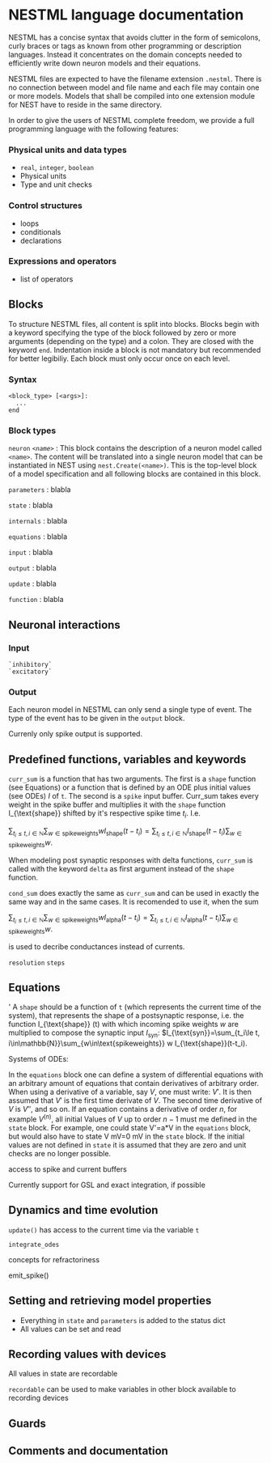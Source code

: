# NESTML language documentation

NESTML has a concise syntax that avoids clutter in the form of
semicolons, curly braces or tags as known from other programming or
description languages. Instead it concentrates on the domain concepts
needed to efficiently write down neuron models and their equations.

NESTML files are expected to have the filename extension
`.nestml`. There is no connection between model and file name and each
file may contain one or more models. Models that shall be compiled
into one extension module for NEST have to reside in the same
directory.

In order to give the users of NESTML complete freedom, we provide a
full programming language with the following features:

### Physical units and data types

*  `real`, `integer`, `boolean`
*  Physical units
*  Type and unit checks

### Control structures

* loops
* conditionals
* declarations

### Expressions and operators

* list of operators

## Blocks

To structure NESTML files, all content is split into blocks. Blocks
begin with a keyword specifying the type of the block followed by zero
or more arguments (depending on the type) and a colon. They are
closed with the keyword `end`. Indentation inside a block is not
mandatory but recommended for better legibiliy. Each block must only
occur once on each level.

### Syntax
```
<block_type> [<args>]:
  ...
end
```

### Block types

`neuron` *`<name>`*
: This block contains the description of a neuron model called
  `<name>`. The content will be translated into a single neuron model
  that can be instantiated in NEST using `nest.Create(<name>)`. This
  is the top-level block of a model specification and all following
  blocks are contained in this block.

`parameters`
: blabla

`state`
: blabla

`internals`
: blabla

`equations`
: blabla

`input`
: blabla

`output`
: blabla

`update`
: blabla

`function`
: blabla


## Neuronal interactions

### Input
    `inhibitory`
    `excitatory`

### Output

Each neuron model in NESTML can only send a single type of event. The
type of the event has to be given in the `output` block.

Currenly only spike output is supported.


## Predefined functions, variables and keywords

 `curr_sum` is a function that has two arguments. The first is a `shape` function (see Equations) or a function that is defined by an ODE plus initial values (see ODEs) $I$ of `t`. The second is a `spike` input buffer. Curr_sum takes every weight in the spike buffer and multiplies it with the `shape` function I_{\text{shape}} shifted by it's respective spike time $t_i$. I.e.

$\sum_{t_i\le t, i\in\mathbb{N}}\sum_{w\in\text{spikeweights}} w I_{\text{shape}}(t-t_i)=\sum_{t_i\le t, i\in\mathbb{N}} I_{\text{shape}}(t-t_i)\sum_{w\in\text{spikeweights}} w$.
 
When modeling post synaptic responses with delta functions, `curr_sum` is called with the keyword  `delta` as first argument instead of the `shape` function.

 `cond_sum` does exactly the same as `curr_sum` and can be used in exactly the same way and in the same cases. It is recomended to use it, when the sum 

$\sum_{t_i\le t, i\in\mathbb{N}}\sum_{w\in\text{spikeweights}} w I_{\text{alpha}}(t-t_i)=\sum_{t_i\le t, i\in\mathbb{N}} I_{\text{alpha}}(t-t_i)\sum_{w\in\text{spikeweights}} w$.

is used to decribe conductances instead of currents.


 `resolution`
 `steps`

## Equations
'
A `shape` should be a function of  `t` (which represents the current time of the system), that represents the shape of a postsynaptic response, i.e. the function I_{\text{shape}} (t) with which incoming spike weights $w$ are multiplied to compose the synaptic input $I_{\text{syn}}$: $I_{\text{syn}}=\sum_{t_i\le t, i\in\mathbb{N}}\sum_{w\in\text{spikeweights}} w I_{\text{shape}}(t-t_i).


Systems of ODEs:

In the `equations` block one can define a system of differential equations with an arbitrary amount of equations that contain derivatives of arbitrary order. 
When using a derivative of a variable, say $V$, one must write: $V'$. It is then assumed that $V'$ is the first time derivate of $V$. The second time derivative of $V$ is $V''$, and so on. 
If an equation contains a derivative of order $n$, for example $V^{(n)}$, all initial Values of $V$ up to order $n-1$ must me defined in the `state` block. For example, one could state
V'=a*V
in the `equations` block, but would also have to state
V mV=0 mV
in the `state` block. If the initial values are not defined in  `state` it is assumed that they are zero and unit checks are no longer possible.

  access to spike and current buffers


  Currently support for GSL and exact integration, if possible



## Dynamics and time evolution

   `update()` has access to the current time via the variable `t`

   `integrate_odes`

   concepts for refractoriness

   emit_spike()


## Setting and retrieving model properties

  * Everything in `state` and `parameters` is added to the status dict
  * All values can be set and read


## Recording values with devices

  All values in state are recordable

  `recordable` can be used to make variables in other block available
  to recording devices


## Guards

## Comments and documentation




